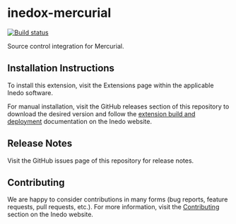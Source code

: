 # inedox-mercurial

[![Build status](https://buildmaster.inedo.com/api/ci-badges/image?API_Key=badges&$ApplicationId=31)](https://buildmaster.inedo.com/api/ci-badges/link?API_Key=badges&$ApplicationId=31)

Source control integration for Mercurial.

## Installation Instructions

To install this extension, visit the Extensions page within the applicable Inedo software.

For manual installation, visit the GitHub releases section of this repository to download the desired version and follow the [extension build and deployment](https://inedo.com/support/documentation/various/inedo-sdk/creating#building-deploying) documentation on the Inedo website.

## Release Notes

Visit the GitHub issues page of this repository for release notes.

## Contributing

We are happy to consider contributions in many forms (bug reports, feature requests, pull requests, etc.). For more information, visit the [Contributing](https://inedo.com/open/contributing) section on the Inedo website.
